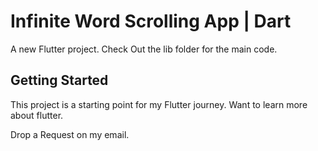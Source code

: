 # Infinite Word Scrolling App | Dart

A new Flutter project.
Check Out the lib folder for the main code.

## Getting Started

This project is a starting point for my Flutter journey.
Want to learn more about flutter.

Drop a Request on my email.
